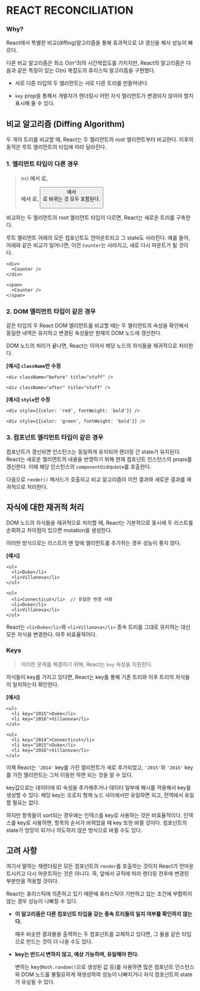 # REACT RECONCILIATION

### Why?

React에서 특별한 비교(diffing)알고리즘을 통해 효과적으로 UI 갱신을 해서 성능이 빠르다.

다른 비교 알고리즘은 최소 O(n^3)의 시간복잡도를 가지지만, React의 알고리즘은 다음과 같은 특징이 있는 O(n) 복잡도의 휴리스틱 알고리즘을 구현했다.

* 서로 다른 타입의 두 엘리먼트는 서로 다른 트리를 만들어낸다.

* `key` prop을 통해서 개발자가 렌더링시 어떤 자식 엘리먼트가 변경되지 않아야 할지 표시해 줄 수 있다.



## 비교 알고리즘 (Diffing Algorithm)

두 개의 트리를 비교할 때, React는 두 엘리먼트의 root 엘리먼트부터 비교한다. 이후의 동작은 루트 엘리먼트의 타입에 따라 달라진다.



### 1. 엘리먼트 타입이 다른 경우

> ex) <a>에서 <img>로, <Article>에서 <Comment>로, <Button>에서 <div>로 바뀌는 것 모두 포함된다. 

비교하는 두 엘리먼트의 root 엘리먼트 타입이 다르면, React는 새로운 트리를 구축한다.

루트 엘리먼트 아래의 모든 컴포넌트도 언마운트되고 그 state도 사라진다. 예를 들어, 아래와 같은 비교가 일어나면, 이전 `Counter`는 사라지고, 새로 다시 마운트가 될 것이다.

```react
<div>
  <Counter />
</div>

<span>
  <Counter />
</span>
```



### 2. DOM 엘리먼트 타입이 같은 경우

같은 타입의 두 React DOM 엘리먼트를 비교할 때는 두 엘리먼트의 속성을 확인해서 동일한 내역은 유지하고 변경된 속성들만 현재의 DOM 노드에 갱신한다. 

DOM 노드의 처리가 끝나면, React는 이어서 해당 노드의 자식들을 재귀적으로 처리한다.

**[예시] `className`만 수정**

```react
<div className="before" title="stuff" />

<div className="after" title="stuff" />
```

**[예시] `style`만 수정**

```react
<div style={{color: 'red', fontWeight: 'bold'}} />

<div style={{color: 'green', fontWeight: 'bold'}} />
```



### 3. 컴포넌트 엘리먼트 타입이 같은 경우

컴포넌트가 갱신되면 인스턴스는 동일하게 유지되어 렌더링 간 state가 유지된다. React는 새로운 엘리먼트의 내용을 반영하기 위해 현재 컴포넌트 인스턴스의 props를 갱신한다. 이때 해당 인스턴스의 `componentDidUpdate`를 호출한다.

다음으로 `render()` 메서드가 호출되고 비교 알고리즘이 이전 결과와 새로운 결과를 재귀적으로 처리한다.



## 자식에 대한 재귀적 처리

DOM 노드의 자식들을 재귀적으로 처리할 때, React는 기본적으로 동시에 두 리스트를 순회하고 차이점이 있으면 mutation을 생성한다.

이러한 방식으로는 리스트의 맨 앞에 엘리먼트를 추가하는 경우 성능이 좋지 않다. 

**[예시]**

```react
<ul>
  <li>Duke</li>
  <li>Villanova</li>
</ul>

<ul>
  <li>Connecticut</li>	// 유일한 변경 사항
  <li>Duke</li>
  <li>Villanova</li>
</ul>
```

React는 `<li>Duke</li>`와 `<li>Villanova</li>` 종속 트리를 그대로 유지하는 대신 모든 자식을 변경한다. 아주 비효율적이다.



### Keys

> 이러한 문제를 해결하기 위해, React는 `key` 속성을 지원한다. 

자식들이 key를 가지고 있다면, React는 key를 통해 기존 트리와 이후 트리의 자식들이 일치하는지 확인한다. 

**[예시]**

```react
<ul>
  <li key="2015">Duke</li>
  <li key="2016">Villanova</li>
</ul>

<ul>
  <li key="2014">Connecticut</li>
  <li key="2015">Duke</li>
  <li key="2016">Villanova</li>
</ul>
```

이제 React는 `'2014'` key를 가진 엘리먼트가 새로 추가되었고, `'2015'`와 `'2016'` key를 가진 엘리먼트는 그저 이동만 하면 되는 것을 알 수 있다.

key값으로는 데이터에 ID 속성을 추가해주거나 데이터 일부에 해시를 적용해서 key를 생성할 수 있다. 해당 key는 오로지 형제 노드 사이에서만 유일하면 되고, 전역에서 유일할 필요는 없다.

하지만 항목들이 sort되는 경우에는 인덱스를 key로 사용하는 것은 비효율적이다. 인덱스를 key로 사용하면, 항목의 순서가 바뀌었을 때 key 또한 바뀔 것이다. 컴포넌트의 state가 엉망이 되거나 의도하지 않은 방식으로 바뀔 수도 있다.



## 고려 사항

여기서 말하는 재렌더링은 모든 컴포넌트의 `render`를 호출하는 것이지 React가 언마운트시키고 다시 마운트하는 것은 아니다. 즉, 앞에서 규칙에 따라 렌더링 전후에 변경된 부분만을 적용할 것이다.

React는 휴리스틱에 의존하고 있기 때문에 휴리스틱이 기반하고 있는 조건에 부합하지 않는 경우 성능이 나빠질 수 있다.

* **이 알고리즘은 다른 컴포넌트 타입을 갖는 종속 트리들의 일치 여부를 확인하지 않는다.** 

  매우 비슷한 결과물을 출력하는 두 컴포넌트를 교체하고 있다면, 그 둘을 같은 타입으로 만드는 것이 더 나을 수도 있다. 

* **key는 반드시 변하지 않고, 예상 가능하며, 유일해야 한다.**

  변하는 key(`Math.random()`으로 생성된 값 등)를 사용하면 많은 컴포넌트 인스턴스와 DOM 노드를 불필요하게 재생성하여 성능이 나빠지거나 자식 컴포넌트의 state가 유실될 수 있다.

